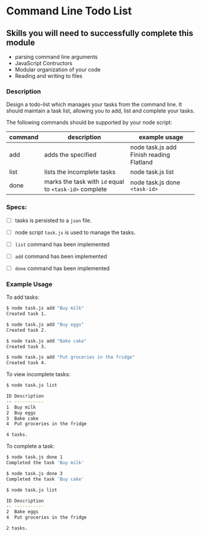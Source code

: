 # Command Line Todo List

## Skills you will need to successfully complete this module

- parsing command line arguments
- JavaScript Contructors
- Modular organization of your code
- Reading and writing to files

### Description

Design a todo-list which manages your tasks from the command line. It should maintain a task list, allowing you to add, list and complete your tasks.

The following commands should be supported by your node script:

| command | description                                            | example usage                            |
|---------|--------------------------------------------------------|------------------------------------------|
| add     | adds the specified                                     | node task.js add Finish reading Flatland |
| list    | lists the incomplete tasks                             | node task.js list                        |
| done    | marks the task with `id` equal to `<task-id>` complete | node task.js done `<task-id>`            |


### Specs:
- [ ] tasks is persisted to a `json` file.
- [ ] node script `task.js` is used to manage the tasks.
- [ ] `list` command has been implemented
- [ ] `add` command has been implemented
- [ ] `done` command has been implemented


### Example Usage

To add tasks:
```bash
$ node task.js add "Buy milk"
Created task 1.

$ node task.js add "Buy eggs"
Created task 2.

$ node task.js add "Bake cake"
Created task 3.

$ node task.js add "Put groceries in the fridge"
Created task 4.
```

To view incomplete tasks:
```bash
$ node task.js list

ID Description
-- -----------
1  Buy milk
2  Buy eggs
3  Bake cake
4  Put groceries in the fridge

4 tasks.
```

To complete a task:
```bash
$ node task.js done 1
Completed the task 'Buy milk'

$ node task.js done 3
Completed the task 'Buy cake'

$ node task.js list

ID Description
-- -----------
2  Bake eggs
4  Put groceries in the fridge

2 tasks.
```



